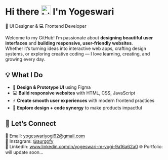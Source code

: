 


# Hi there <img src="https://media.giphy.com/media/hvRJCLFzcasrR4ia7z/giphy.gif" width="30px" alt="hi"/> I'm Yogeswari

🎨 UI Designer & 💻 Frontend Developer  

Welcome to my GitHub! I’m passionate about **designing beautiful user interfaces** and **building responsive, user-friendly websites**.  
Whether it’s turning ideas into interactive web apps, crafting design systems, or exploring creative coding — I love learning, creating, and growing every day.  

## 💡 What I Do  
- 🎨 **Design & Prototype UI** using Figma  
- 💻 **Build responsive websites** with HTML, CSS, JavaScript  
- ⚡ **Create smooth user experiences** with modern frontend practices  
- 🌱 **Explore design + code synergy** to make products impactful  

## 🤝 Let’s Connect  
📧 Email: yogeswariyogi92@gmail.com  
📸 Instagram: [@aurgofy](https://instagram.com/aurgofy)  
💼 LinkedIn: www.linkedin.com/in/yogeswari-m-yogi-9a16a62a0
🌐 Portfolio: will update soon...

<!--
**Yogi2911/Yogi2911** is a ✨ _special_ ✨ repository because its `README.md` (this file) appears on your GitHub profile.

Here are some ideas to get you started:

- 🔭 I’m currently working on ...
- 🌱 I’m currently learning ...
- 👯 I’m looking to collaborate on ...
- 🤔 I’m looking for help with ...
- 💬 Ask me about ...
- 📫 How to reach me: ...
- 😄 Pronouns: ...
- ⚡ Fun fact: ...
-->
